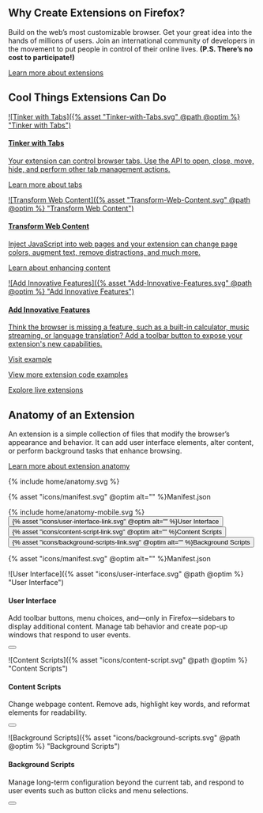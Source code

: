 <!-- Section Intro -->
<div class="panel section-intro extra-space bg-dark">
<div class="grid-container grid-x grid-padding-x align-center">
<div class="cell small-12 medium-6 large-5" markdown="1">

## Why Create Extensions on&nbsp;Firefox?

</div>
<div class="cell small-12 medium-6 large-5" markdown="1">

Build on the web’s most customizable browser. Get your great idea into the hands of millions of users. Join an international community of developers in the movement to put people in control of their online lives. **(P.S. There’s no cost to participate!)**

[Learn more about extensions](https://developer.mozilla.org/en-US/docs/Mozilla/Add-ons/WebExtensions/What_are_WebExtensions)

</div>
</div>
</div>
<!-- END: Section Intro -->

<!-- Section Tiles -->
<div class="section-tiles bg-grey">
<div class="tiles-outside">
<div class="grid-container grid-x grid-padding-x align-center">
<div class="cell small-12 medium-8 large-6 text-center" markdown="1">

## Cool Things Extensions Can Do

</div>
</div>
</div>
<div class="tiles-container mobile-slider">
<div class="grid-container grid-x grid-padding-x align-center">

<!-- Tile 1 -->
<a href="https://developer.mozilla.org/en-US/docs/Mozilla/Add-ons/WebExtensions/Working_with_the_Tabs_API" class="cell small-12 large-4 tile tile-block-link">
<div class="block-link" markdown="1">

![Tinker with Tabs]({% asset "Tinker-with-Tabs.svg" @path @optim %} "Tinker with Tabs")

#### Tinker with Tabs

Your extension can control browser tabs. Use the API to open, close, move, hide, and perform other tab management actions.

<span class="block-link-inline">Learn more about tabs</span>

</div>
</a>
<!-- END: Tile 1 -->

<!-- Tile 2 -->
<a href="https://developer.mozilla.org/en-US/docs/Mozilla/Add-ons/WebExtensions/Content_scripts" class="cell small-12 large-4 tile tile-block-link">
<div class="block-link" markdown="1">

![Transform Web Content]({% asset "Transform-Web-Content.svg" @path @optim %} "Transform Web Content")

#### Transform Web Content

Inject JavaScript into web pages and your extension can change page colors, augment text, remove distractions, and much more.

<span class="block-link-inline">Learn about enhancing content</span>

</div>
</a>
<!-- END: Tile 2 -->

<!-- Tile 3 -->
<a href="https://developer.mozilla.org/en-US/docs/Mozilla/Add-ons/WebExtensions/user_interface" class="cell small-12 large-4 tile tile-block-link">
<div class="block-link" markdown="1">

![Add Innovative Features]({% asset "Add-Innovative-Features.svg" @path @optim %} "Add Innovative Features")

#### Add Innovative Features

Think the browser is missing a feature, such as a built-in calculator, music streaming, or language translation? Add a toolbar button to expose your extension's new capabilities.

<span class="block-link-inline">Visit example</span>

</div>
</a>
<!-- END: Tile 3 -->

</div>
</div>
<div class="tiles-outside">
<div class="grid-container grid-x grid-padding-x align-center">
<div class="cell small-12 medium-8 large-6 text-center" markdown="1">

[View more extension code examples](https://developer.mozilla.org/en-US/docs/Mozilla/Add-ons/WebExtensions/Examples)

[Explore live extensions](https://addons.mozilla.org)

</div>
</div>
</div>
</div>
<!-- END: Section Tiles -->

<!-- Section Anatomy of an Extension -->
<div class="section-anatomy panel bg-grey">
<div class="grid-container grid-x grid-padding-x align-center">
<div class="cell small-12 medium-6 large-5" markdown="1">

## Anatomy of an Extension

</div>
<div class="cell small-12 medium-6 large-5" markdown="1">

An extension is a simple collection of files that modify the browser’s appearance and behavior. It can add user interface elements, alter content, or perform background tasks that enhance browsing.

[Learn more about extension anatomy](https://developer.mozilla.org/en-US/docs/Mozilla/Add-ons/WebExtensions/Anatomy_of_a_WebExtension)

</div>
</div>
<div class="grid-container grid-x grid-padding-x align-center">
<div class="cell small-12 large-10">

<div class="anatomy-container">
  <div class="anatomy-illustration">
    {% include home/anatomy.svg  %}
    <p class="manifest show-for-medium">{% asset "icons/manifest.svg" @optim alt="" %}Manifest.json</p>
  </div>
  <div id="anatomy-control" class="anatomy-description">
    {% include home/anatomy-mobile.svg %}
    <button class="popup-action" data-panel="anatomy-ui">{% asset "icons/user-interface-link.svg" @optim alt="" %}User Interface</button>
    <button class="popup-action" data-panel="anatomy-content">{% asset "icons/content-script-link.svg" @optim alt="" %}Content Scripts</button>
    <button class="popup-action" data-panel="anatomy-background">{% asset "icons/background-scripts-link.svg" @optim alt="" %}Background Scripts</button>
  </div>
  <p class="manifest show-for-small-only">{% asset "icons/manifest.svg" @optim alt="" %}Manifest.json</p>
</div>

<aside class="popup-panel" id="anatomy-ui" markdown="1">

![User Interface]({% asset "icons/user-interface.svg" @path @optim %} "User Interface")

#### User Interface

Add toolbar buttons, menu choices, and—only in Firefox—sidebars to display additional content. Manage tab behavior and create pop-up windows that respond to user events.

<button class="close"></button>

</aside>
<aside class="popup-panel" id="anatomy-content" markdown="1">

![Content Scripts]({% asset "icons/content-script.svg" @path @optim %} "Content Scripts")

#### Content Scripts

Change webpage content. Remove ads, highlight key words, and reformat elements for readability.

<button class="close"></button>

</aside>
<aside class="popup-panel" id="anatomy-background" markdown="1">

![Background Scripts]({% asset "icons/background-scripts.svg" @path @optim %} "Background Scripts")

#### Background Scripts

Manage long-term configuration beyond the current tab, and respond to user events such as button clicks and menu selections.

<button class="close"></button>

</aside>

</div>
</div>
</div>
<!-- END: Section Anatomy of an Extension -->
